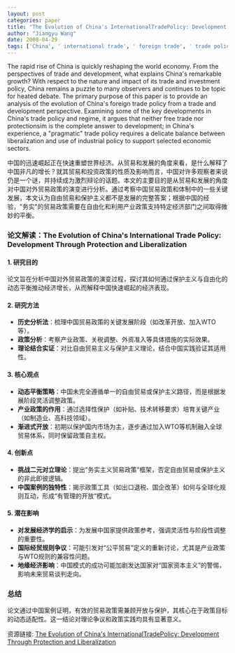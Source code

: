```yaml
---
layout: post
categories: paper
title: "The Evolution of China's InternationalTradePolicy: Development Through Protection and Liberalization"
author: "Jiangyu Wang"
date: 2008-04-29
tags: ['China', ' international trade', ' foreign trade', ' trade policy', ' trade liberalization', ' trade protection']
---
```


The rapid rise of China is quickly reshaping the world economy. From the perspectives of trade and development, what explains China's remarkable growth? With respect to the nature and impact of its trade and investment policy, China remains a puzzle to many observers and continues to be topic for heated debate. The primary purpose of this paper is to provide an analysis of the evolution of China's foreign trade policy from a trade and development perspective. Examining some of the key developments in China's trade policy and regime, it argues that neither free trade nor protectionsim is the complete answer to development; in China's experience, a "pragmatic" trade policy requires a delicate balance between liberalization and use of industrial policy to support selected economic sectors.

中国的迅速崛起正在快速重塑世界经济。从贸易和发展的角度来看，是什么解释了中国非凡的增长？就其贸易和投资政策的性质及影响而言，中国对许多观察者来说仍是一个谜，并持续成为激烈辩论的话题。本文的主要目的是从贸易和发展的角度对中国对外贸易政策的演变进行分析。通过考察中国贸易政策和体制中的一些关键发展，本文认为自由贸易和保护主义都不是发展的完整答案；根据中国的经验，"务实"的贸易政策需要在自由化和利用产业政策支持特定经济部门之间取得微妙的平衡。

### **论文解读：The Evolution of China's International Trade Policy: Development Through Protection and Liberalization**  

#### **1. 研究目的**  
论文旨在分析中国对外贸易政策的演变过程，探讨其如何通过保护主义与自由化的动态平衡推动经济增长，从而解释中国快速崛起的经济表现。  

#### **2. 研究方法**  
- **历史分析法**：梳理中国贸易政策的关键发展阶段（如改革开放、加入WTO等）。  
- **政策分析**：考察产业政策、关税调整、外资准入等具体措施的实际效果。  
- **理论结合实证**：对比自由贸易主义与保护主义理论，结合中国实践验证其适用性。  

#### **3. 核心观点**  
- **动态平衡策略**：中国未完全遵循单一的自由贸易或保护主义路径，而是根据发展阶段灵活调整政策。  
- **产业政策的作用**：通过选择性保护（如补贴、技术转移要求）培育关键产业（如制造业、高科技领域）。  
- **渐进式开放**：初期以保护国内市场为主，逐步通过加入WTO等机制融入全球贸易体系，同时保留政策自主权。  

#### **4. 创新点**  
- **挑战二元对立理论**：提出“务实主义贸易政策”框架，否定自由贸易或保护主义的非此即彼逻辑。  
- **中国案例的独特性**：揭示政策工具（如出口退税、国企改革）如何与全球化规则互动，形成“有管理的开放”模式。  

#### **5. 潜在影响**  
- **对发展经济学的启示**：为发展中国家提供政策参考，强调灵活性与阶段性调整的重要性。  
- **国际经贸规则争议**：可能引发对“公平贸易”定义的重新讨论，尤其是产业政策与WTO规则的兼容性问题。  
- **地缘经济影响**：中国模式的成功可能加剧发达国家对“国家资本主义”的警惕，影响未来贸易谈判走向。  

### **总结**  
论文通过中国案例证明，有效的贸易政策需兼顾开放与保护，其核心在于政策目标的动态适配性。这一结论对理论争议和政策实践均具有显著意义。

资源链接: [The Evolution of China's InternationalTradePolicy: Development Through Protection and Liberalization](https://papers.ssrn.com/sol3/papers.cfm?abstract_id=1126206)
